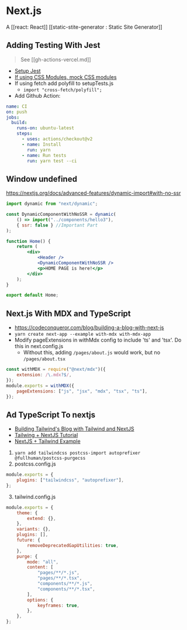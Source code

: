 # Next.js

A [[react: React]] [[static-stite-generator : Static Site Generator]]

## Adding Testing With Jest

> See [[gh-actions-vercel.md]]

- [Setup Jest](https://medium.com/frontend-digest/setting-up-testing-library-with-nextjs-a9702cbde32d)
- [If using CSS Modules, mock CSS modules](https://jestjs.io/docs/en/webpack#mocking-css-modules)
- If using fetch add polyfill to setupTests.js
  - `import "cross-fetch/polyfill";`
- Add Github Action:

```yml
name: CI
on: push
jobs:
  build:
    runs-on: ubuntu-latest
    steps:
      - uses: actions/checkout@v2
      - name: Install
        run: yarn
      - name: Run tests
        run: yarn test --ci
```

## Window undefined

https://nextjs.org/docs/advanced-features/dynamic-import#with-no-ssr

```jsx
import dynamic from "next/dynamic";

const DynamicComponentWithNoSSR = dynamic(
	() => import("../components/hello3"),
	{ ssr: false } //Important Part
);

function Home() {
	return (
		<div>
			<Header />
			<DynamicComponentWithNoSSR />
			<p>HOME PAGE is here!</p>
		</div>
	);
}

export default Home;
```

## Next.js With MDX and TypeScript

- https://codeconqueror.com/blog/building-a-blog-with-next-js
- `yarn create next-app --example with-mdx with-mdx-app`
- Modify pageExtensions in withMdx config to include 'ts' and 'tsx'. Do this in next.config.js
  - Without this, adding `/pages/about.js` would work, but no `/pages/about.tsx`

```js
const withMDX = require("@next/mdx")({
	extension: /\.mdx?$/,
});
module.exports = withMDX({
	pageExtensions: ["js", "jsx", "mdx", "tsx", "ts"],
});
```

## Ad TypeScript To nextjs

- [Building Tailwind's Blog with Tailwind and NextJS](https://blog.tailwindcss.com/building-the-tailwind-blog)
- [Tailwing + NextJS Tutorial](https://dev.to/notrab/get-up-and-running-with-tailwind-css-and-next-js-3a73)
- [NextJS + Tailwind Example](https://github.com/tailwindlabs/tailwindcss-setup-examples/blob/master/examples/nextjs)

1. `yarn add tailwindcss postcss-import autoprefixer @fullhuman/postcss-purgecss`
2. postcss.config.js

```js
module.exports = {
	plugins: ["tailwindcss", "autoprefixer"],
};
```

3. tailwind.config.js

```js
module.exports = {
	theme: {
		extend: {},
	},
	variants: {},
	plugins: [],
	future: {
		removeDeprecatedGapUtilities: true,
	},
	purge: {
		mode: "all",
		content: [
			"pages/**/*.js",
			"pages/**/*.tsx",
			"components/**/*.js",
			"components/**/*.tsx",
		],
		options: {
			keyframes: true,
		},
	},
};
```

[//begin]: # "Autogenerated link references for markdown compatibility"
[react]: react "React"
[static-stite-generator ]: static-stite-generator "Statice Site Generator(s)"
[//end]: # "Autogenerated link references"

```

```
